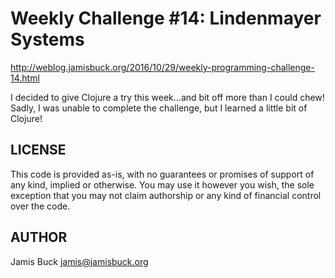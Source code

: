 # Weekly Challenge #14: Lindenmayer Systems

http://weblog.jamisbuck.org/2016/10/29/weekly-programming-challenge-14.html

I decided to give Clojure a try this week...and bit off more than I could chew! Sadly, I was unable to complete the challenge, but I learned a little bit of Clojure!


## LICENSE

This code is provided as-is, with no guarantees or promises of support of
any kind, implied or otherwise. You may use it however you wish, the sole
exception that you may not claim authorship or any kind of financial control
over the code.


## AUTHOR

Jamis Buck <jamis@jamisbuck.org>
